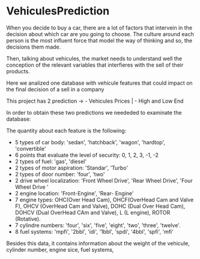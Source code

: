 # VehiculesPrediction

When you decide to buy a car, there are a lot of factors that intervein in the decision about which car are you going to choose. The culture around each person is the most influent force that model the way of thinking and so, the decisions them made. 

Then, talking about vehicules, the market needs to understand well the conception of the relevant variables that interfieres with the sell of their products. 

Here we analized one database with vehicule features that could impact on the final decision of a sell in a company

This project has 2 prediction -> - Vehicules Prices | - High and Low End

In order to obtain these two predictions we neededed to examinate the database:

The quantity about each feature is the following: 

* 5 types of car body: 'sedan', 'hatchback', 'wagon', 'hardtop', 'convertible'  
* 6 points that evaluate the level of security: 0, 1, 2, 3, -1, -2  
* 2 types of fuel: 'gas', 'diesel'  
* 2 types of motor aspiration: 'Standar', 'Turbo'  
* 2 types of door number: 'four', 'two'  
* 2 drive wheel localization: 'Front Wheel Drive', 'Rear Wheel Drive', 'Four Wheel Drive '  
* 2 engine location: 'Front-Engine', 'Rear- Engine'  
* 7 engine types: OHC(Over Head Cam), OHCF(OverHead Cam and Valve F), OHCV (OverHead Cam and Valve), DOHC (Dual Over Head Cam), DOHCV (Dual OverHead CAm and Valve), L (L engine), ROTOR (Rotative).  
* 7 cylindre numbers: 'four', 'six', 'five', 'eight', 'two', 'three', 'twelve'.  
* 8 fuel systems: 'mpfi', '2bbl', 'idi', '1bbl', 'spdi', '4bbl', 'spfi', 'mfi'




Besides this data, it contains information about the weight of the vehicule, cylinder number, engine sice, fuel systems, 

